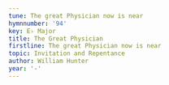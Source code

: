 ```yaml
---
tune: The great Physician now is near
hymnnumber: '94'
key: E♭ Major
title: The Great Physician
firstline: The great Physician now is near
topic: Invitation and Repentance
author: William Hunter
year: '-'
---
```

